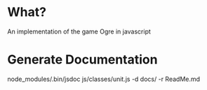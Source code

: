 What?
=====
An implementation of the game Ogre in javascript


Generate Documentation
=====
node_modules/.bin/jsdoc js/classes/unit.js -d docs/ -r ReadMe.md
